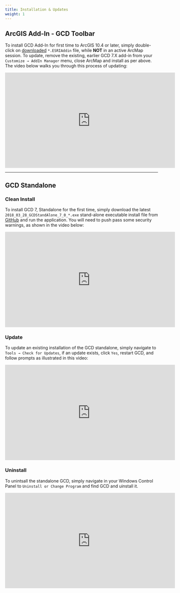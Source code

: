 ```yaml
---
title: Installation & Updates
weight: 1
---
```


## ArcGIS Add-In - GCD Toolbar
To install GCD Add-In for first time to ArcGIS 10.4 or later, simply double-click on [downloaded](https://github.com/Riverscapes/gcd/releases/latest) `*.ESRIAddin` file, while **NOT** in an active ArcMap session. To update, remove the existing, earlier GCD 7.X add-in from your `Customize → AddIn Manager` menu, close ArcMap and install as per above. The video below walks you through this process of updating:

<div class="responsive-embed">
<iframe width="560" height="315" src="https://www.youtube.com/embed/9F3k6pn_3RI?rel=0" frameborder="0" allow="autoplay; encrypted-media" allowfullscreen></iframe>
</div>

-----

## GCD Standalone
### Clean Install
To install GCD 7, Standalone for the first time, simply download the latest `2018_03_28_GCDStandAlone_7_0_*.exe` stand-alone executable install file from [GitHub](https://github.com/Riverscapes/gcd/releases/latest) and run the application. You will need to push pass some security warnings, as shown in the video below:

<div class="responsive-embed">
<iframe width="560" height="315" src="https://www.youtube.com/embed/gRSMHbi8-xs?rel=0" frameborder="0" allow="autoplay; encrypted-media" allowfullscreen></iframe>
</div>

### Update
To update an existing installation of the GCD standalone, simply navigate to `Tools → Check for Updates`, if an update exists, click `Yes`, restart GCD, and follow prompts as illustrated in this video:

<div class="responsive-embed">
<iframe width="560" height="315" src="https://www.youtube.com/embed/T0v8NkOg2zc?rel=0" frameborder="0" allow="autoplay; encrypted-media" allowfullscreen></iframe>
</div>

### Uninstall
To unintsall the standalone GCD, simply navigate in your Windows Control Panel to `Uninstall or Change Program` and find GCD and uinstall it.

<div>
<iframe width="560" height="315" src="https://www.youtube.com/embed/668-0ZtoOzo?rel=0" frameborder="0" allow="autoplay; encrypted-media" allowfullscreen></iframe>
</div>
